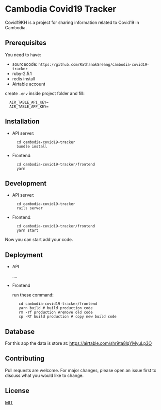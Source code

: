 # Cambodia Covid19 Tracker

Covid19KH is a project for sharing information related to Covid19 in Cambodia.

## Prerequisites

You need to have:
- sourcecode: `https://github.com/RathanakSreang/cambodia-covid19-tracker`
- ruby-2.5.1
- redis install
- Airtable account

create `.env` inside project folder and fill:
```
  AIR_TABLE_API_KEY=
  AIR_TABLE_APP_KEY=
```

## Installation

- API server:
  ```
    cd cambodia-covid19-tracker
    bundle install
  ```

- Frontend:
  ```
    cd cambodia-covid19-tracker/frontend
    yarn
  ```

## Development
- API server:
  ```
    cd cambodia-covid19-tracker
    rails server
  ```

- Frontend:
  ```
    cd cambodia-covid19-tracker/frontend
    yarn start
  ```

Now you can start add your code.

## Deployment
- API

  ....


- Frontend

  run these command:
  ```
     cd cambodia-covid19-tracker/frontend
     yarn build # build production code
     rm -rf production #remove old code
     cp -RT build production # copy new build code
  ```

## Database

For this app the data is store at: https://airtable.com/shr9ta8lqYMyuLp3O

## Contributing
Pull requests are welcome. For major changes, please open an issue first to discuss what you would like to change.


## License
[MIT](https://choosealicense.com/licenses/mit/)
